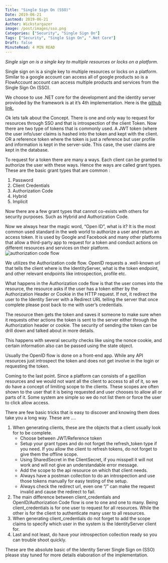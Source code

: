 ```yaml
---
Title: "Single Sign On (SSO)"
Date: 2019-06-21
Lastmod: 2019-06-21
Author: Wickstargazer
image: /post/images/sso.png
Categories: ["Security", "Single Sign On"]
Tags: ["Security", "Single Sign On", ".Net Core"]
Draft: false
MinuteRead: 4 MIN READ
---
```


*Single sign on is a single key to multiple resources or locks on a platform.*

<!--more-->

Single sign on is a single key to multiple resources or locks on a platform. Similar to a google account can access all of google products so is a FlowAccount account can access multiple products and services from the Single Sign On (SSO).

We choose to use .NET core for the development and the identity server provioded by the framework is at it’s 4th implementation. Here is the [github link.](https://github.com/IdentityServer/IdentityServer4 "github link.")

Ok lets talk about the Concept. There is one and only way to request for resources through SSO and that is introspection of the client Token. Now there are two type of tokens that is commonly used.
A JWT token (where the user info/user claims is hashed into the token and kept with the client.
OR a reference token where the token is just a reference but user profile and information is kept in the server-side. This case, the user claims are kept in the database.

To request for a token there are many a ways. Each client can be granted to authorize the user with these ways. Hence the ways are called grant types. These are the basic grant types that are common :

1. Password
2. Client Credentials
3. Authorization Code
4. Hybrid
5. Implicit

Now there are a few grant types that cannot co-exists with others for security purposes. Such as Hybrid and Authorization Code.

Now we always hear the magic word, “Open ID”, what is it? It is the most common used standard in the web world to authorize a user and return an access token. It is used by Google and Facebook and many other platforms that allow a third-party app to request for a token and conduct actions on different resources and services on their platform.
![authorization code flow](/post/images/authorization_code_flow.png)

We utilizes the Authorization code flow. OpenID requests a .well-known url that tells the client where is the IdentityServer, what is the token endpoint, and other relevant endpoints like introspection, profile etc.

What happens in the Authorization code flow is that the user comes into the resource, the resource asks if the user has a token either by the Authorization Header or Cookie in the HTTP request. If not, it redirect the user to the Identity Server with a Redirect URL telling the server that once complete please post back to me with user’s credentials.

The resource then gets the token and saves it someone to make sure when it requests other actions the token is sent to the server either through the Authorization header or cookie. The security of sending the token can be drill down and talked about in more details.

This happens with several security checks like using the nonce cookie, and certain information also can be passed using the state object.

Usually the OpenID flow is done on a front-end app. While any API resources just introspect the token and does not get involve in the login or requesting the token.

Coming to the last point. Since a platform can consists of a gazillion resources and we would not want all the client to access to all of it, so we do have a concept of limiting scope to the clients. These scopes are often shown to the user that it is being requested and user chooses to allow all or parts of it. Some system are simple so we do not list them or force the user to click allow access.

There are few basic tricks that is easy to discover and knowing them does take you a long way. These are ….

1. When generating clients, these are the objects that a client usually look for to be complete. 
	- Choose between JWT/Reference token
	- Setup your grant types and do not forget the refresh_token type if you need. If you allow the client to refresh tokens, do not forget to give them the offline scope.
	- Using SharedSecret in the ClientSecret, if you misspell it will not work and will not give an understandable error message.
	- Add the scope to the api resource on which that client needs.
	- Always have a postman collection to do an introspection and use those tokens manually for easy testing of the setup.
    - Always check the redirect url, even one “/” can make the request invalid and cause the redirect to fail.
2. The main difference between client_credentials and OpenID/Authorization Code flow is one to one and one to many. Being client_credentials is for one user to request for all resources. While the other is for the client to authenticate many user to all resources.
3. When generating client_credentials do not forget to add the scope claims to specify which user in the system is the IdentityServer client for.
4. Last and not least, do have your introspection collection ready so you can trouble shoot quickly.

These are the absolute basic of the Identity Server Single Sign on (SSO) please stay tuned for more details elaboration of the implementation.
